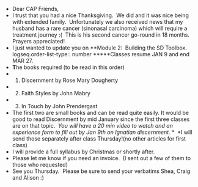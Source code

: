 - Dear CAP Friends,
- I trust that you had a nice Thanksgiving.  We did and it was nice being with extended family.  Unfortunately we also received news that my husband has a rare cancer (sinonasal carcinoma) which will require a treatment journey :(  This is his second cancer go-round in 18 months.  Prayers appreciated!
- I just wanted to update you on **Module 2:  Building the SD Toolbox.
  logseq.order-list-type:: number
  *****Classes resume JAN 9 and end MAR 27.
- **T**he books required (to be read in this order)
- 1. Discernment by Rose Mary Dougherty
- 2. Faith Styles by John Mabry
- 3. In Touch by John Prendergast
- The first two are small books and can be read quite easily. It would be good to read Discernment by mid January since the first three classes are on that topic.  *You will have a 20 min video to watch and an experience form to fill out by Jan 9th on Ignatian discernment.* *  *I will send those separately after class Thursday!(no other articles for first class)
- I will provide a full syllabus by Christmas or shortly after.
- Please let me know if you need an invoice.  (I sent out a few of them to those who requested)
- See you Thursday.  Please be sure to send your verbatims Shea, Craig and Alison :)